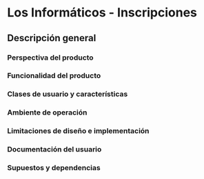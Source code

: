 # Los Informáticos - Inscripciones

## Descripción general

### Perspectiva del producto

### Funcionalidad del producto

### Clases de usuario y características

### Ambiente de operación

### Limitaciones de diseño e implementación

### Documentación del usuario

### Supuestos y dependencias

